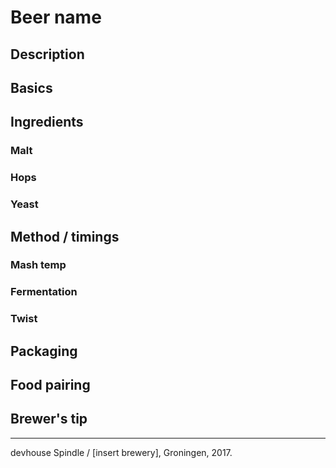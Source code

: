 # Beer name

## Description

## Basics

## Ingredients

### Malt

### Hops

### Yeast

## Method / timings

### Mash temp

### Fermentation

### Twist

## Packaging

## Food pairing

## Brewer's tip

---
devhouse Spindle / [insert brewery], Groningen, 2017.
